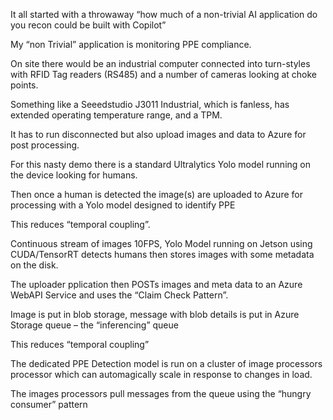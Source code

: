 It all started with a throwaway “how much of a non-trivial AI application do you recon could be built with Copilot”

My “non Trivial” application is monitoring PPE compliance.

On site there would be an industrial computer connected into turn-styles with RFID Tag readers (RS485) and a number of cameras looking at choke points.

Something like a Seeedstudio J3011 Industrial, which is fanless,  has extended operating temperature range, and a TPM.

It has to run disconnected but also upload images and data to Azure for post processing.

For this nasty demo there is a standard Ultralytics Yolo model running on the device looking for humans.

Then once a human is detected the image(s) are uploaded to Azure for processing with a Yolo model designed to identify PPE

This reduces “temporal coupling”. 

Continuous stream of images 10FPS, Yolo Model running on Jetson using CUDA/TensorRT detects humans then stores images with some metadata on the disk.

The uploader pplication then POSTs images and meta data to an Azure WebAPI Service and uses the “Claim Check Pattern”.

Image is put in blob storage, message with blob details  is put in Azure Storage queue – the “inferencing” queue

This reduces “temporal coupling”

The dedicated PPE Detection model is run on a cluster of image processors processor which can automagically scale in response to changes in load.

The images processors pull messages from the queue using the “hungry consumer” pattern
